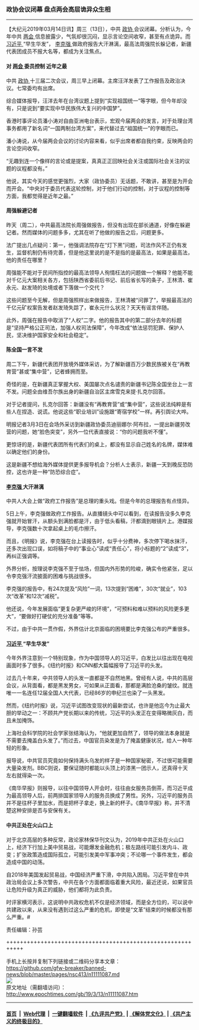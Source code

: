 ### 政协会议闭幕 盘点两会高层诡异众生相
------------------------

<p>
 【大纪元2019年03月14日讯】周三（13日），中共
 <a href="http://www.epochtimes.com/gb/tag/%E6%94%BF%E5%8D%8F.html">
  政协
 </a>
 会议闭幕。分析认为，今年中共
 <a href="http://www.epochtimes.com/gb/tag/%E4%B8%A4%E4%BC%9A.html">
  两会
 </a>
 信息披露少，气氛却很沉闷，显示言论空间收窄，甚至有点诡异。而
 <a href="http://www.epochtimes.com/gb/tag/%E4%B9%A0%E8%BF%91%E5%B9%B3.html">
  习近平
 </a>
 “早生华发”，
 <a href="http://www.epochtimes.com/gb/tag/%E6%9D%8E%E5%85%8B%E5%BC%BA.html">
  李克强
 </a>
 做政府报告大汗淋漓，最高法周强院长躲记者，新疆代表团成员不报大名等，都成为关注焦点。
</p>
<h4>
 对
 <a href="http://www.epochtimes.com/gb/tag/%E4%B8%A4%E4%BC%9A.html">
  两会
 </a>
 委员控制 近年之最
</h4>
<p>
 中共
 <a href="http://www.epochtimes.com/gb/tag/%E6%94%BF%E5%8D%8F.html">
  政协
 </a>
 十三届二次会议，周三早上闭幕。主席汪洋发表了工作报告及政治决议。七常委均有出席。
</p>
<p>
 综合媒体报导，汪洋去年在台湾议题上提到“实现祖国统一”等字眼，但今年却没有，只是说到“要实现中华民族伟大复兴的中国梦”。
</p>
<p class="NoSpacing">
 香港时事评论员潘小涛对自由亚洲电台表示，宏观今届两会的发言，对于处理台湾事务都用了新名词“一国两制台湾方案”，来代替过去“祖国统一”的字眼而已。
</p>
<p class="NoSpacing">
 潘小涛说，从今届两会会议的讨论内容来看，似乎出席者都自我约束，反映两会的言论空间收窄。
</p>
<p class="NoSpacing">
 “无趣到连一个像样的言论或是提案，真真正正回映社会关注或国际社会关注的议题的议程都没有。”
</p>
<p class="NoSpacing">
 他说，其实今天的感觉更强烈，大家（政协委员）无话题，不敢讲，甚至是为开会而开会。“中央对于委员代表这轮控制，对于他们行动的控制，对于议程的控制等方面，我都觉得是近年之最。”
</p>
<h4>
 <b>
  周强躲避记者
 </b>
</h4>
<p>
 昨天（周二），中共最高法院长周强做报告，但没有出现在部长通道，好像在躲避记者。然而媒体的问题多多，尤其在听了他做的报告之后，问题更多。
</p>
<p>
 法广提出几点疑问：第一，他强调法院存在“灯下黑”问题，司法作风不正仍有发生，监督机制仍有待完善，但是他这里说的是不是指的是最高法，如果是最高法，他的责任在哪里？
</p>
<p>
 周强能不能对于民间所指控的最高法领导人徇情枉法的问题做一个解释？他能不能对千亿元大案相关各方，包括陕西省委前后书记、前后省长写的条子，王林清、崔永元、赵发琦的处境或者下落做一个交代？
</p>
<p>
 这些问题至今无解，但是周强照样出来做报告，王林清被“问罪了”，举报最高法的千亿元矿权案告发者赵发琦失踪了，崔永元什么状况？天天有谣言伴随。
</p>
<p>
 此外，周强在报告中取消了“人权”二字。他的报告其中的第二部分去年的标题是“坚持严格公正司法，加强人权司法保障”，今年改成“依法惩罚犯罪、保护人民，坚决维护国家安全和社会稳定”。
</p>
<h4>
 <b>
  陈全国一言不发
  <br/>
 </b>
</h4>
<p>
 周二下午，新疆代表团开放境外媒体采访，为了解新疆百万少数民族被关在“再教育营”甚或“集中营”，记者蜂拥而至。
</p>
<p>
 奇怪的是，在新疆真正掌握大权、美国屡次点名谴责的新疆书记陈全国坐台上一言不发。问题全由维吾尔族出身的新疆自治区主席雪克来提‧扎克尔回答。
</p>
<p>
 对于记者提问，扎克尔回答：新疆没有“再教育营”或“集中营”，这些说法纯粹是有些人在捏造、说谎。他说这些“职业培训”设施跟“寄宿学校”一样。再引舆论大哗。
</p>
<p>
 明报记者3月3日在会场外采访到新疆政协委员迪丽娜尔‧阿布拉，一提出新疆劳改营的问题，她“脸色突变”，另外一位代表直接说：“你的问题我听不懂”。
</p>
<p>
 更惊讶的是，新疆代表团所有代表们的桌上，都没有显示自己姓名的名牌，媒体难以确定他们的身份。
</p>
<p>
 这是新疆不想给海外媒体提供更多报导机会？分析人士表示，新疆一天到晚反恐防控，这也许是一种“防恐综合症”。
</p>
<h4>
 <a href="http://www.epochtimes.com/gb/tag/%E6%9D%8E%E5%85%8B%E5%BC%BA.html">
  李克强
 </a>
 大汗淋漓
</h4>
<p>
 中共人大会上做“政府工作报告”是总理的重头戏。但是今年的总理报告有点怪异。
</p>
<p>
 5日上午，李克强做政府工作报告。从直播镜头中可以看到，在读报告没多久李克强就开始冒汗，从额头到满脸都是汗，由于低头看稿，汗都滴到眼镜片上。港媒报导，李克强数十次拿起桌上的毛巾擦汗。
</p>
<p>
 而且，《明报》说，李克强在台上读报告时，似乎十分费神，多次停下喝水抹汗，还多次出现口误，如将稿子中的“事业心”读成“责任心”，将小标题的“2”读成“3”，再纠正强调等。
</p>
<p>
 外界分析，按理说李克强不至于怯场，但国内外形势的险峻，确实令他紧张，足以令李克强汗流披面的困难与挑战很多。
</p>
<p>
 李克强的报告中，有24次提及“风险”一词，13次提到“困难”，30次“就业”，103次“改革”和12次“减税”。
</p>
<p>
 他还说，今年发展面临“更复杂更严峻的环境”，“可预料和难以预料的风险更多更大”，“要做好打硬仗的充分准备”等等。
</p>
<p>
 不过，由于中共一贯作假，外界估计北京面临的困境要比李克强公布的严重很多。
</p>
<h4>
 <a href="http://www.epochtimes.com/gb/tag/%E4%B9%A0%E8%BF%91%E5%B9%B3.html">
  习近平
 </a>
 “早生华发”
</h4>
<p>
 今年外界注意到一个特别现象，作为中国领导人的习近平，白发比以往出现在电视画面时多了很多。《纽约时报》和CNN都大篇幅报导了习近平的头发。
</p>
<p>
 过去几十年来，中共领导人的头发一直都是不自然地黑。曾经有人说，中共的高层会议，从背面看，都是黑发男女，可如果从正面看，那都是满脸沧桑的皱纹。就连唯一一名连任12届全国人大代表，已经86岁的申纪兰也染了一头黑发。
</p>
<p>
 然而，《纽约时报》说，习近平试图改变现状的最新尝试，也许是他迄今为止最大胆的举动之一：不顾共产党长期以来的传统，习近平的头发正在变得略微灰白，而且未加掩饰。
</p>
<p>
 上海社会科学院的社会学家张结海认为，“他就更加自然了，领导的做法本身就是不需要去掩盖白头发了。”而过去，中国官员染发是为了掩盖健康状况，给人一种年轻的形象。
</p>
<p>
 报导说，中共官员究竟如何保持满头乌发的样子是一种国家秘密，不过很可能需要大量染发剂。BBC则说，要保证随时都能以头顶上的漆黑一团示人，还真得十天左右就得染一次。
</p>
<p>
 《南华早报》则报导，以往中国领导人开会时，往往由女服务员倒茶，而习近平成为最高领导人后，前两排国家领导人的服务员换成了男性。另外，习近平的服务员并不是往杯子里加水，而是把杯子拿走，换上新的杯子。《南华早报》称，并不清楚这种安排是否与安保有关。
</p>
<h4>
 中共正处在火山口上
</h4>
<p>
 对于北京高层的多种反常，政论家林保华刊文认为，2019年中共正处在火山口上，经济下行加上美中贸易战，可能爆发金融危机；极左路线可能引发内斗、政变；扩张政策造成国际孤立，可能引发美中军事冲突；不论哪一个事件发生，都会造成中国的动荡。
</p>
<p>
 自2018年美国发起贸易战，中国经济严重下滑，中共陷入困局。习近平曾在中共政治局会议上多次警告，中共在各个方面都面临着重大风险，最近还说，如果官员让危险升级为真正的威胁，他们都将为此负责。
</p>
<p>
 时评家横河表示，这说明中共政权危机不仅是经济领域，而是全方位的，可以说中共建政以来，从来没有遇到过这么严重的危机，即使是“文革”结束的时候都没有那么严重。#
</p>
<p>
 责任编辑：孙芸
</p>

+++++++++++++++++++++++++++++++++++++++++++++++++++++++++++<br/><br/>
手机上长按并复制下列链接或二维码分享本文章：<br/>
https://github.com/gfw-breaker/banned-news/blob/master/pages/nsc413/n11111087.md <br/>
<a href='https://github.com/gfw-breaker/banned-news/blob/master/pages/nsc413/n11111087.md'><img src='https://github.com/gfw-breaker/banned-news/blob/master/pages/nsc413/n11111087.md.png'/></a> <br/>
原文地址（需翻墙访问）：http://www.epochtimes.com/gb/19/3/13/n11111087.htm


------------------------
#### [首页](https://github.com/gfw-breaker/banned-news/blob/master/README.md) &nbsp;|&nbsp; [Web代理](https://github.com/labour-camp/helloworld) &nbsp;|&nbsp; [一键翻墙软件](https://github.com/gfw-breaker/nogfw/blob/master/README.md) &nbsp;| [《九评共产党》](https://github.com/gfw-breaker/9ping.md/blob/master/README.md#九评之一评共产党是什么) | [《解体党文化》](https://github.com/gfw-breaker/jtdwh.md/blob/master/README.md) | [《共产主义的终极目的》](https://github.com/gfw-breaker/gczydzjmd.md/blob/master/README.md)

